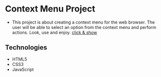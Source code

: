 # Context Menu Project
- This project is about creating a context menu for the web browser. The user will be able to select an option from the context menu and perform actions. Look, use and enjoy.
[click & show](https://hamid-js.github.io/context/)

## Technologies

- HTML5
- CSS3
- JavaScript 
